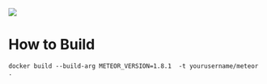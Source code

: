 [![](https://badge.imagelayers.io/lucidprogrammer/meteor-production-base:latest.svg)](https://imagelayers.io/?images=lucidprogrammer/meteor-production-base:latest 'Get your own badge on imagelayers.io')

# How to Build


```
docker build --build-arg METEOR_VERSION=1.8.1  -t yourusername/meteor .

```
